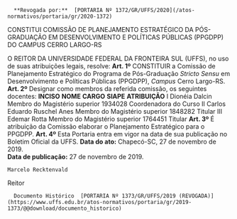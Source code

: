       **Revogada por:**  [PORTARIA Nº 1372/GR/UFFS/2020](/atos-normativos/portaria/gr/2020-1372) 

   CONSTITUI COMISSÃO DE PLANEJAMENTO ESTRATÉGICO DA PÓS-GRADUAÇÃO EM DESENVOLVIMENTO E POLÍTICAS PÚBLICAS (PPGDPP) DO CAMPUS CERRO LARGO-RS  

 O REITOR DA UNIVERSIDADE FEDERAL DA FRONTEIRA SUL (UFFS), no uso de suas atribuições legais, resolve:   **Art. 1º**  CONSTITUIR a Comissão de Planejamento Estratégico do Programa de Pós-Graduação *Stricto Sensu*  em Desenvolvimento e Políticas Públicas (PPGDPP), *Campus*  Cerro Largo-RS.   **Art. 2º**  Designar como membros da referida comissão, os seguintes docentes:     **INCISO**   **NOME**   **CARGO**   **SIAPE**   **ATRIBUIÇÃO**     I   Dionéia Dalcin   Membro do Magistério superior   1934028   Coordenadora do Curso     II   Carlos Eduardo Ruschel Anes   Membro do Magistério superior   1848282   Titular     III   Edemar Rotta   Membro do Magistério superior   1764451   Titular       **Art. 3º**  É atribuição da Comissão elaborar o Planejamento Estratégico para o PPGDPP.   **Art. 4º**  Esta Portaria entra em vigor na data de sua publicação no Boletim Oficial da UFFS.        **Data do ato:** Chapecó-SC, 27 de novembro de 2019.   
 **Data de publicação:**  27 de novembro de 2019. 

    Marcelo Recktenvald   
 Reitor 

      Documento Histórico  [PORTARIA Nº 1373/GR/UFFS/2019 (REVOGADA)](https://www.uffs.edu.br/atos-normativos/portaria/gr/2019-1373/@@download/documento_historico)     
      